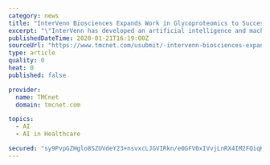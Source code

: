 ```yaml
---
category: news
title: "InterVenn Biosciences Expands Work in Glycoproteomics to Successfully Target a Range of Cancers and Other Indications"
excerpt: "\"InterVenn has developed an artificial intelligence and machine learning -empowered liquid-chromatography- mass ... together with applications from the VennVista suite of solutions for target discovery and validation, therapy response or disease recurrence monitoring, and patient stratification. For more information about InterVenn Biosciences ..."
publishedDateTime: 2020-01-21T16:19:00Z
sourceUrl: "https://www.tmcnet.com/usubmit/-intervenn-biosciences-expands-work-glycoproteomics-successfully-target-range-/2020/01/21/9084634.htm"
type: article
quality: 0
heat: 0
published: false

provider:
  name: TMCnet
  domain: tmcnet.com

topics:
  - AI
  - AI in Healthcare

secured: "sy9PvpGZHglo8SZUVdeY23+nsvxcLJGVIRkn/e0GFV0xIVvjLnRX4IM2FQiqKVeULrxnknPJbas5D+P6HN8+38JtS1dPtagQe3vgxGEBjeAr5nD3DJREneqp/i4qdMzUzbQbsYwa73xrTHtVl4EqFSpHM0Rl7M2kfuqFu/9n32Qnp44KKpHJqtjBhrdVKVPufPyRliX7+VVq2WXSp7RMedVDDe9HuXnN8S1DkgowXF1cuZ0P+igKuOwrE3S/bZIvMI1GyVqjtx2uHGVKfGZ1fd2JwZOPkkW3ZTaMSZKeEJQ=;F2s4KoigQyer9qDovaRplA=="
---
```


